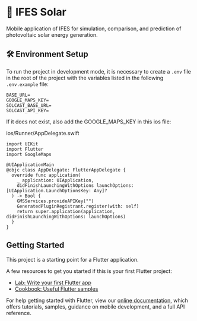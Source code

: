 # 🚀 IFES Solar

Mobile application of IFES for simulation, comparison, and prediction of photovoltaic solar energy generation.

## 🛠 ️Environment Setup

To run the project in development mode, it is necessary to create a `.env` file in the root of the project with the variables listed in the following `.env.example` file:

```
BASE_URL=
GOOGLE_MAPS_KEY=
SOLCAST_BASE_URL=
SOLCAST_API_KEY=
```

If it does not exist, also add the GOOGLE_MAPS_KEY in this ios file:

ios/Runner/AppDelegate.swift

```
import UIKit
import Flutter
import GoogleMaps

@UIApplicationMain
@objc class AppDelegate: FlutterAppDelegate {
  override func application(
    _ application: UIApplication,
    didFinishLaunchingWithOptions launchOptions: [UIApplication.LaunchOptionsKey: Any]?
  ) -> Bool {
    GMSServices.provideAPIKey("")
    GeneratedPluginRegistrant.register(with: self)
    return super.application(application, didFinishLaunchingWithOptions: launchOptions)
  }
}
```

## Getting Started

This project is a starting point for a Flutter application.

A few resources to get you started if this is your first Flutter project:

- [Lab: Write your first Flutter app](https://flutter.dev/docs/get-started/codelab)
- [Cookbook: Useful Flutter samples](https://flutter.dev/docs/cookbook)

For help getting started with Flutter, view our
[online documentation](https://flutter.dev/docs), which offers tutorials,
samples, guidance on mobile development, and a full API reference.
